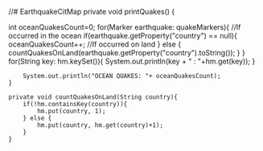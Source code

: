 //# EarthquakeCitMap
private void printQuakes() 
	{

int oceanQuakesCount=0;
		for(Marker earthquake: quakeMarkers){
			//If occurred in the ocean 
			if(earthquake.getProperty("country") == null){
				oceanQuakesCount++;
			//If occurred on land
			} else {
				countQuakesOnLand(earthquake.getProperty("country").toString());
			}
		}
		for(String key: hm.keySet()){
			System.out.println(key + " : "+hm.get(key));
		}
		
		System.out.println("OCEAN QUAKES: "+ oceanQuakesCount);
	}
	
	private void countQuakesOnLand(String country){
		if(!hm.containsKey(country)){
			hm.put(country, 1);
		} else {
			hm.put(country, hm.get(country)+1);
		}
	}
